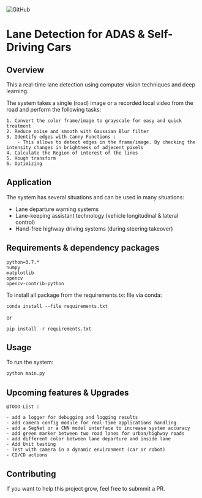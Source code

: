 ![GitHub](https://img.shields.io/github/license/afondiel/lanes-detection-adas)
# Lane Detection for ADAS & Self-Driving Cars

## Overview

This a real-time lane detection using computer vision techniques and deep learning.

The system takes a single (road) image or a recorded local video from the road and perform the following tasks:

```
1. Convert the color frame/image to grayscale for easy and quick treatment
2. Reduce noise and smooth with Gaussian Blur filter
3. Identify edges with Canny Functions : 
    - This allows to detect edges in the frame/image. By checking the intensity changes in brightness of adjecent pixels
4. Calculate the Region of interest of the lines 
5. Hough transform
6. Optimizing
```

## Application

The system has several situations and can be used in many situations:
- Lane departure warning systems
- Lane-keeping assistant technology (vehicle longitudinal & lateral control)
- Hand-free highway driving systems (during steering takeover)

 ## Requirements & dependency packages

```
python=3.7.*
numpy
matplotlib
opencv
opencv-contrib-python
```

To install all package from the requirements.txt file via conda:

```
conda install --file requirements.txt
```
or

```
pip install -r requirements.txt
```

## Usage

To run the system:

```python 
python main.py
```

## Upcoming features & Upgrades

`@TODO-List :`
```
- add a logger for debugging and logging results
- add camera config module for real-time applications handling
- add a SegNet or a CNN model interface to increase system accuracy  
- add green marker between two road lanes for urban/highway roads
- add different color between lane departure and inside lane
- Add Unit testing
- Test with camera in a dynamic environment (car or robot)
- CI/CD actions
```
## Contributing

If you want to help this project grow, feel free to submmit a PR.





 
